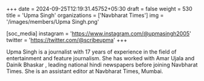 +++
date = 2024-09-25T12:19:31.45752+05:30
draft = false
weight = 530
title = 'Upma Singh'
organizations = ['Navbharat Times']
img = '/images/members/Upma Singh.png'

[soc_media]
instagram = 'https://www.instagram.com/@upmasingh2005'
twitter = 'https://twitter.com/@scribeupma'
+++

Upma Singh is a journalist with 17 years of experience in the field of entertainment and feature journalism. She has worked with Amar Ujala and Dainik Bhaskar , leading national hindi newspapers before joining Navbharat Times. She is an assistant editor at Navbharat Times, Mumbai.

